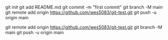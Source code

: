 git init
git add README.md
git commit -m "first commit"
git branch -M main
git remote add origin https://github.com/wes5083/git-test.git
git push -u origin main


git remote add origin https://github.com/wes5083/git-test.git
git branch -M main
git push -u origin main